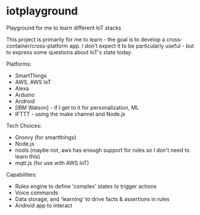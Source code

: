 # iotplayground
Playground for me to learn different IoT stacks

This project is primarily for me to learn - the goal is to develop a cross-container/cross-platform app.  I don't expect it to be particularly useful - but to express some questions about IoT's state today.

Platforms:
- SmartThings
- AWS, AWS IoT
- Alexa
- Arduino
- Android
- [IBM Watson] - if I get to it for personalization, ML
- IFTTT - using the make channel and Node.js

Tech Choices:
- Groovy (for smartthings)
- Node.js
- nools (maybe not, aws has enough support for rules so I don't need to learn this)
- mqtt.js (for use with AWS IoT)

Capabilities:
- Rules engine to define 'complex' states to trigger actions
- Voice commands
- Data storage, and 'learning' to drive facts & assertions in rules
- Android app to interact


